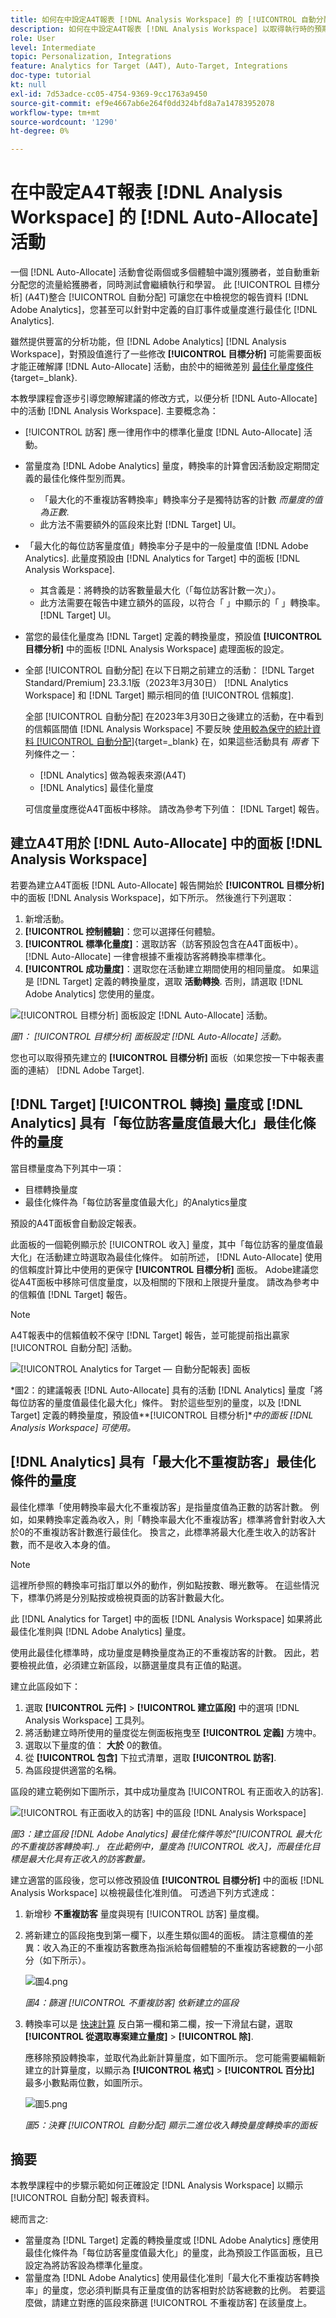 ```yaml
---
title: 如何在中設定A4T報表 [!DNL Analysis Workspace] 的 [!UICONTROL 自動分配] 活動
description: 如何在中設定A4T報表 [!DNL Analysis Workspace] 以取得執行時的預期結果 [!UICONTROL 自動分配] 活動。
role: User
level: Intermediate
topic: Personalization, Integrations
feature: Analytics for Target (A4T), Auto-Target, Integrations
doc-type: tutorial
kt: null
exl-id: 7d53adce-cc05-4754-9369-9cc1763a9450
source-git-commit: ef9e4667ab6e264f0dd324bfd8a7a14783952078
workflow-type: tm+mt
source-wordcount: '1290'
ht-degree: 0%

---
```


# 在中設定A4T報表 [!DNL Analysis Workspace] 的 [!DNL Auto-Allocate] 活動

一個 [!DNL Auto-Allocate] 活動會從兩個或多個體驗中識別獲勝者，並自動重新分配您的流量給獲勝者，同時測試會繼續執行和學習。 此 [!UICONTROL 目標分析] (A4T)整合 [!UICONTROL 自動分配] 可讓您在中檢視您的報告資料 [!DNL Adobe Analytics]，您甚至可以針對中定義的自訂事件或量度進行最佳化 [!DNL Analytics].

雖然提供豐富的分析功能，但 [!DNL Adobe Analytics] [!DNL Analysis Workspace]，對預設值進行了一些修改 **[!UICONTROL 目標分析]** 可能需要面板才能正確解譯 [!DNL Auto-Allocate] 活動，由於中的細微差別 [最佳化量度條件](https://experienceleague.adobe.com/docs/target/using/integrate/a4t/a4t-at-aa.html#supported){target=_blank}.

本教學課程會逐步引導您瞭解建議的修改方式，以便分析 [!DNL Auto-Allocate] 中的活動 [!DNL Analysis Workspace]. 主要概念為：

* [!UICONTROL 訪客] 應一律用作中的標準化量度 [!DNL Auto-Allocate] 活動。
* 當量度為 [!DNL Adobe Analytics] 量度，轉換率的計算會因活動設定期間定義的最佳化條件型別而異。
   * 「最大化的不重複訪客轉換率」轉換率分子是獨特訪客的計數 *而量度的值為正數*.
   * 此方法不需要額外的區段來比對 [!DNL Target] UI。
* 「最大化的每位訪客量度值」轉換率分子是中的一般量度值 [!DNL Adobe Analytics]. 此量度預設由 [!DNL Analytics for Target] 中的面板 [!DNL Analysis Workspace].
   * 其含義是：將轉換的訪客數量最大化（「每位訪客計數一次」）。
   * 此方法需要在報告中建立額外的區段，以符合「 」中顯示的「 」轉換率。 [!DNL Target] UI。
* 當您的最佳化量度為 [!DNL Target] 定義的轉換量度，預設值 **[!UICONTROL 目標分析]** 中的面板 [!DNL Analysis Workspace] 處理面板的設定。
* 全部 [!UICONTROL 自動分配] 在以下日期之前建立的活動： [!DNL Target Standard/Premium] 23.3.1版（2023年3月30日） [!DNL Analytics Workspace] 和 [!DNL Target] 顯示相同的值 [!UICONTROL 信賴度].

  全部 [!UICONTROL 自動分配] 在2023年3月30日之後建立的活動，在中看到的信賴區間值 [!DNL Analysis Workspace] 不要反映 [使用較為保守的統計資料 [!UICONTROL 自動分配]](https://experienceleague.adobe.com/docs/target/using/activities/auto-allocate/automated-traffic-allocation.html#section_98388996F0584E15BF3A99C57EEB7629){target=_blank} 在，如果這些活動具有 *兩者* 下列條件之一：

   * [!DNL Analytics] 做為報表來源(A4T)
   * [!DNL Analytics] 最佳化量度

  可信度量度應從A4T面板中移除。 請改為參考下列值： [!DNL Target] 報告。

## 建立A4T用於 [!DNL Auto-Allocate] 中的面板 [!DNL Analysis Workspace]

若要為建立A4T面板 [!DNL Auto-Allocate] 報告開始於 **[!UICONTROL 目標分析]** 中的面板 [!DNL Analysis Workspace]，如下所示。 然後進行下列選取：

1. 新增活動。
1. **[!UICONTROL 控制體驗]**：您可以選擇任何體驗。
1. **[!UICONTROL 標準化量度]**：選取訪客（訪客預設包含在A4T面板中）。 [!DNL Auto-Allocate] 一律會根據不重複訪客將轉換率標準化。
1. **[!UICONTROL 成功量度]**：選取您在活動建立期間使用的相同量度。 如果這是 [!DNL Target] 定義的轉換量度，選取 **活動轉換**. 否則，請選取 [!DNL Adobe Analytics] 您使用的量度。

![[!UICONTROL 目標分析] 面板設定 [!DNL Auto-Allocate] 活動。](assets/AAFigure1.png)

*圖1： [!UICONTROL 目標分析] 面板設定 [!DNL Auto-Allocate] 活動。*

您也可以取得預先建立的 **[!UICONTROL 目標分析]** 面板（如果您按一下中報表畫面的連結） [!DNL Adobe Target].

## [!DNL Target] [!UICONTROL 轉換] 量度或 [!DNL Analytics] 具有「每位訪客量度值最大化」最佳化條件的量度

當目標量度為下列其中一項：

* 目標轉換量度
* 最佳化條件為「每位訪客量度值最大化」的Analytics量度

預設的A4T面板會自動設定報表。

此面板的一個範例顯示於 [!UICONTROL 收入] 量度，其中「每位訪客的量度值最大化」在活動建立時選取為最佳化條件。 如前所述， [!DNL Auto-Allocate] 使用的信賴度計算比中使用的更保守 **[!UICONTROL 目標分析]** 面板。 Adobe建議您從A4T面板中移除可信度量度，以及相關的下限和上限提升量度。 請改為參考中的信賴值 [!DNL Target] 報告。

>[!NOTE]
>
>A4T報表中的信賴值較不保守 [!DNL Target] 報告，並可能提前指出贏家 [!UICONTROL 自動分配] 活動。


![[!UICONTROL Analytics for Target — 自動分配報表] 面板](assets/AAFigure2.png)

*圖2：的建議報表 [!DNL Auto-Allocate] 具有的活動 [!DNL Analytics] 量度「將每位訪客的量度值最佳化最大化」條件。 對於這些型別的量度，以及 [!DNL Target] 定義的轉換量度，預設值&#x200B;**[!UICONTROL 目標分析]**中的面板 [!DNL Analysis Workspace] 可使用。*

## [!DNL Analytics] 具有「最大化不重複訪客」最佳化條件的量度

最佳化標準「使用轉換率最大化不重複訪客」是指量度值為正數的訪客計數。 例如，如果轉換率定義為收入，則「轉換率最大化不重複訪客」標準將會針對收入大於0的不重複訪客計數進行最佳化。 換言之，此標準將最大化產生收入的訪客計數，而不是收入本身的值。

>[!NOTE]
>
>這裡所參照的轉換率可指訂單以外的動作，例如點按數、曝光數等。 在這些情況下，標準仍將是分別點按或檢視頁面的訪客計數最大化。

此 [!DNL Analytics for Target] 中的面板 [!DNL Analysis Workspace] 如果將此最佳化准則與 [!DNL Adobe Analytics] 量度。

使用此最佳化標準時，成功量度是轉換量度為正的不重複訪客的計數。 因此，若要檢視此值，必須建立新區段，以篩選量度具有正值的點選。

建立此區段如下：

1. 選取 **[!UICONTROL 元件]** > **[!UICONTROL 建立區段]** 中的選項 [!DNL Analysis Workspace] 工具列。
1. 將活動建立時所使用的量度從左側面板拖曳至 **[!UICONTROL 定義]** 方塊中。
1. 選取以下量度的值： **大於** 0的數值。
1. 從 **[!UICONTROL 包含]** 下拉式清單，選取 **[!UICONTROL 訪客]**.
1. 為區段提供適當的名稱。

區段的建立範例如下圖所示，其中成功量度為 [!UICONTROL 有正面收入的訪客].

![[!UICONTROL 有正面收入的訪客] 中的區段 [!DNL Analysis Workspace]](assets/AAFigure3.png)

*圖3：建立區段 [!DNL Adobe Analytics] 最佳化條件等於&quot;[!UICONTROL 最大化的不重複訪客轉換率].」 在此範例中，量度為 [!UICONTROL 收入]，而最佳化目標是最大化具有正收入的訪客數量。*

建立適當的區段後，您可以修改預設值  **[!UICONTROL 目標分析]** 中的面板 [!DNL Analysis Workspace] 以檢視最佳化准則值。 可透過下列方式達成：

1. 新增秒 **不重複訪客** 量度與現有 [!UICONTROL 訪客] 量度欄。
2. 將新建立的區段拖曳到第一欄下，以產生類似圖4的面板。 請注意欄值的差異：收入為正的不重複訪客數應為指派給每個體驗的不重複訪客總數的一小部分（如下所示）。

   ![圖4.png](assets/AAFigure4.png)

   *圖4：篩選 [!UICONTROL 不重複訪客] 依新建立的區段*

3. 轉換率可以是 [快速計算](https://experienceleague.adobe.com/docs/analytics-learn/tutorials/components/calculated-metrics/quick-calculated-metrics-in-analysis-workspace.html) 反白第一欄和第二欄，按一下滑鼠右鍵，選取 **[!UICONTROL 從選取專案建立量度]** > **[!UICONTROL 除]**.

   應移除預設轉換率，並取代為此新計算量度，如下圖所示。 您可能需要編輯新建立的計算量度，以顯示為 **[!UICONTROL 格式]** > **[!UICONTROL 百分比]** 最多小數點兩位數，如圖所示。

   ![圖5.png](assets/AAFigure5.png)

   *圖5：決賽 [!UICONTROL 自動分配] 顯示二進位收入轉換量度轉換率的面板*

## 摘要

本教學課程中的步驟示範如何正確設定 [!DNL Analysis Workspace] 以顯示 [!UICONTROL 自動分配] 報表資料。

總而言之:

* 當量度為 [!DNL Target] 定義的轉換量度或 [!DNL Adobe Analytics] 應使用最佳化條件為「每位訪客量度值最大化」的量度，此為預設工作區面板，且已設定為將訪客設為標準化量度。
* 當量度為 [!DNL Adobe Analytics] 使用最佳化准則「最大化不重複訪客轉換率」的量度，您必須判斷具有正量度值的訪客相對於訪客總數的比例。 若要這麼做，請建立對應的區段來篩選 [!UICONTROL 不重複訪客] 在該量度上。
